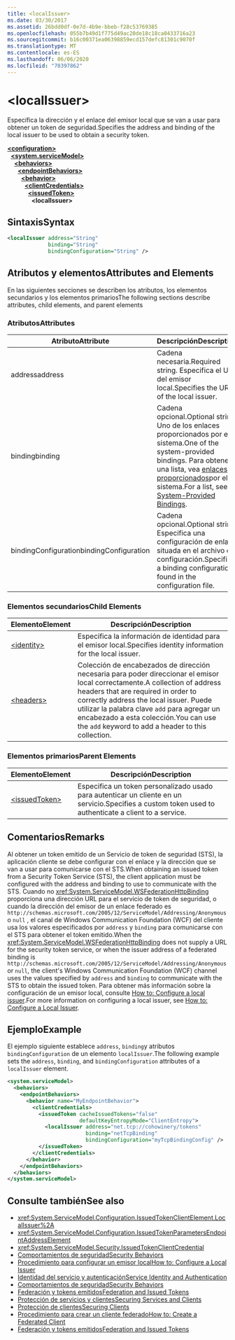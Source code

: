 ```yaml
---
title: <localIssuer>
ms.date: 03/30/2017
ms.assetid: 26bdd0df-0e7d-4b9e-bbeb-f28c53769385
ms.openlocfilehash: 055b7b49d1f775d49ac20de18c18ca0433716a23
ms.sourcegitcommit: b16c00371ea06398859ecd157defc81301c9070f
ms.translationtype: MT
ms.contentlocale: es-ES
ms.lasthandoff: 06/06/2020
ms.locfileid: "70397862"
---
```

# \<localIssuer>
<span data-ttu-id="33c66-101">Especifica la dirección y el enlace del emisor local que se van a usar para obtener un token de seguridad.</span><span class="sxs-lookup"><span data-stu-id="33c66-101">Specifies the address and binding of the local issuer to be used to obtain a security token.</span></span>  
  
[**\<configuration>**](../configuration-element.md)\
&nbsp;&nbsp;[**\<system.serviceModel>**](system-servicemodel.md)\
&nbsp;&nbsp;&nbsp;&nbsp;[**\<behaviors>**](behaviors.md)\
&nbsp;&nbsp;&nbsp;&nbsp;&nbsp;&nbsp;[**\<endpointBehaviors>**](endpointbehaviors.md)\
&nbsp;&nbsp;&nbsp;&nbsp;&nbsp;&nbsp;&nbsp;&nbsp;[**\<behavior>**](behavior-of-endpointbehaviors.md)\
&nbsp;&nbsp;&nbsp;&nbsp;&nbsp;&nbsp;&nbsp;&nbsp;&nbsp;&nbsp;[**\<clientCredentials>**](clientcredentials.md)\
&nbsp;&nbsp;&nbsp;&nbsp;&nbsp;&nbsp;&nbsp;&nbsp;&nbsp;&nbsp;&nbsp;&nbsp;[**\<issuedToken>**](issuedtoken.md)\
&nbsp;&nbsp;&nbsp;&nbsp;&nbsp;&nbsp;&nbsp;&nbsp;&nbsp;&nbsp;&nbsp;&nbsp;&nbsp;&nbsp;**\<localIssuer>**  
  
## <a name="syntax"></a><span data-ttu-id="33c66-102">Sintaxis</span><span class="sxs-lookup"><span data-stu-id="33c66-102">Syntax</span></span>  
  
```xml  
<localIssuer address="String"
             binding="String"
             bindingConfiguration="String" />
```  
  
## <a name="attributes-and-elements"></a><span data-ttu-id="33c66-103">Atributos y elementos</span><span class="sxs-lookup"><span data-stu-id="33c66-103">Attributes and Elements</span></span>  
 <span data-ttu-id="33c66-104">En las siguientes secciones se describen los atributos, los elementos secundarios y los elementos primarios</span><span class="sxs-lookup"><span data-stu-id="33c66-104">The following sections describe attributes, child elements, and parent elements</span></span>  
  
### <a name="attributes"></a><span data-ttu-id="33c66-105">Atributos</span><span class="sxs-lookup"><span data-stu-id="33c66-105">Attributes</span></span>  
  
|<span data-ttu-id="33c66-106">Atributo</span><span class="sxs-lookup"><span data-stu-id="33c66-106">Attribute</span></span>|<span data-ttu-id="33c66-107">Descripción</span><span class="sxs-lookup"><span data-stu-id="33c66-107">Description</span></span>|  
|---------------|-----------------|  
|<span data-ttu-id="33c66-108">address</span><span class="sxs-lookup"><span data-stu-id="33c66-108">address</span></span>|<span data-ttu-id="33c66-109">Cadena necesaria.</span><span class="sxs-lookup"><span data-stu-id="33c66-109">Required string.</span></span> <span data-ttu-id="33c66-110">Especifica el URI del emisor local.</span><span class="sxs-lookup"><span data-stu-id="33c66-110">Specifies the URI of the local issuer.</span></span>|  
|<span data-ttu-id="33c66-111">binding</span><span class="sxs-lookup"><span data-stu-id="33c66-111">binding</span></span>|<span data-ttu-id="33c66-112">Cadena opcional.</span><span class="sxs-lookup"><span data-stu-id="33c66-112">Optional string.</span></span> <span data-ttu-id="33c66-113">Uno de los enlaces proporcionados por el sistema.</span><span class="sxs-lookup"><span data-stu-id="33c66-113">One of the system-provided bindings.</span></span> <span data-ttu-id="33c66-114">Para obtener una lista, vea [enlaces proporcionados](../../../wcf/system-provided-bindings.md)por el sistema.</span><span class="sxs-lookup"><span data-stu-id="33c66-114">For a list, see [System-Provided Bindings](../../../wcf/system-provided-bindings.md).</span></span>|  
|<span data-ttu-id="33c66-115">bindingConfiguration</span><span class="sxs-lookup"><span data-stu-id="33c66-115">bindingConfiguration</span></span>|<span data-ttu-id="33c66-116">Cadena opcional.</span><span class="sxs-lookup"><span data-stu-id="33c66-116">Optional string.</span></span> <span data-ttu-id="33c66-117">Especifica una configuración de enlace situada en el archivo de configuración.</span><span class="sxs-lookup"><span data-stu-id="33c66-117">Specifies a binding configuration found in the configuration file.</span></span>|  
  
### <a name="child-elements"></a><span data-ttu-id="33c66-118">Elementos secundarios</span><span class="sxs-lookup"><span data-stu-id="33c66-118">Child Elements</span></span>  
  
|<span data-ttu-id="33c66-119">Elemento</span><span class="sxs-lookup"><span data-stu-id="33c66-119">Element</span></span>|<span data-ttu-id="33c66-120">Descripción</span><span class="sxs-lookup"><span data-stu-id="33c66-120">Description</span></span>|  
|-------------|-----------------|  
|[\<identity>](identity.md)|<span data-ttu-id="33c66-121">Especifica la información de identidad para el emisor local.</span><span class="sxs-lookup"><span data-stu-id="33c66-121">Specifies identity information for the local issuer.</span></span>|  
|[\<headers>](headers-element.md)|<span data-ttu-id="33c66-122">Colección de encabezados de dirección necesaria para poder direccionar el emisor local correctamente.</span><span class="sxs-lookup"><span data-stu-id="33c66-122">A collection of address headers that are required in order to correctly address the local issuer.</span></span> <span data-ttu-id="33c66-123">Puede utilizar la palabra clave `add` para agregar un encabezado a esta colección.</span><span class="sxs-lookup"><span data-stu-id="33c66-123">You can use the `add` keyword to add a header to this collection.</span></span>|  
  
### <a name="parent-elements"></a><span data-ttu-id="33c66-124">Elementos primarios</span><span class="sxs-lookup"><span data-stu-id="33c66-124">Parent Elements</span></span>  
  
|<span data-ttu-id="33c66-125">Elemento</span><span class="sxs-lookup"><span data-stu-id="33c66-125">Element</span></span>|<span data-ttu-id="33c66-126">Descripción</span><span class="sxs-lookup"><span data-stu-id="33c66-126">Description</span></span>|  
|-------------|-----------------|  
|[\<issuedToken>](issuedtoken.md)|<span data-ttu-id="33c66-127">Especifica un token personalizado usado para autenticar un cliente en un servicio.</span><span class="sxs-lookup"><span data-stu-id="33c66-127">Specifies a custom token used to authenticate a client to a service.</span></span>|  
  
## <a name="remarks"></a><span data-ttu-id="33c66-128">Comentarios</span><span class="sxs-lookup"><span data-stu-id="33c66-128">Remarks</span></span>  
 <span data-ttu-id="33c66-129">Al obtener un token emitido de un Servicio de token de seguridad  (STS), la aplicación cliente se debe configurar con el enlace y la dirección que se van a usar para comunicarse con el STS.</span><span class="sxs-lookup"><span data-stu-id="33c66-129">When obtaining an issued token from a Security Token Service (STS), the client application must be configured with the address and binding to use to communicate with the STS.</span></span> <span data-ttu-id="33c66-130">Cuando no <xref:System.ServiceModel.WSFederationHttpBinding> proporciona una dirección URL para el servicio de token de seguridad, o cuando la dirección del emisor de un enlace federado es `http://schemas.microsoft.com/2005/12/ServiceModel/Addressing/Anonymous` o `null` , el canal de Windows Communication Foundation (WCF) del cliente usa los valores especificados por `address` y `binding` para comunicarse con el STS para obtener el token emitido.</span><span class="sxs-lookup"><span data-stu-id="33c66-130">When the <xref:System.ServiceModel.WSFederationHttpBinding> does not supply a URL for the security token service, or when the issuer address of a federated binding is `http://schemas.microsoft.com/2005/12/ServiceModel/Addressing/Anonymous` or `null`, the client's Windows Communication Foundation (WCF) channel uses the values specified by `address` and `binding` to communicate with the STS to obtain the issued token.</span></span> <span data-ttu-id="33c66-131">Para obtener más información sobre la configuración de un emisor local, consulte [How to: Configure a local issuer](../../../wcf/feature-details/how-to-configure-a-local-issuer.md).</span><span class="sxs-lookup"><span data-stu-id="33c66-131">For more information on configuring a local issuer, see [How to: Configure a Local Issuer](../../../wcf/feature-details/how-to-configure-a-local-issuer.md).</span></span>  
  
## <a name="example"></a><span data-ttu-id="33c66-132">Ejemplo</span><span class="sxs-lookup"><span data-stu-id="33c66-132">Example</span></span>  
 <span data-ttu-id="33c66-133">El ejemplo siguiente establece `address`, `binding`y atributos `bindingConfiguration` de un elemento `localIssuer`.</span><span class="sxs-lookup"><span data-stu-id="33c66-133">The following example sets the `address`, `binding`, and `bindingConfiguration` attributes of a `localIssuer` element.</span></span>  
  
```xml  
<system.serviceModel>
  <behaviors>
    <endpointBehaviors>
      <behavior name="MyEndpointBehavior">
        <clientCredentials>
          <issuedToken cacheIssuedTokens="false"
                       defaultKeyEntropyMode="ClientEntropy">
            <localIssuer address="net.tcp://cohowinery/tokens"
                         binding="netTcpBinding"
                         bindingConfiguration="myTcpBindingConfig" />
          </issuedToken>
        </clientCredentials>
      </behavior>
    </endpointBehaviors>
  </behaviors>
</system.serviceModel>
```  
  
## <a name="see-also"></a><span data-ttu-id="33c66-134">Consulte también</span><span class="sxs-lookup"><span data-stu-id="33c66-134">See also</span></span>

- <xref:System.ServiceModel.Configuration.IssuedTokenClientElement.LocalIssuer%2A>
- <xref:System.ServiceModel.Configuration.IssuedTokenParametersEndpointAddressElement>
- <xref:System.ServiceModel.Security.IssuedTokenClientCredential>
- [<span data-ttu-id="33c66-135">Comportamientos de seguridad</span><span class="sxs-lookup"><span data-stu-id="33c66-135">Security Behaviors</span></span>](../../../wcf/feature-details/security-behaviors-in-wcf.md)
- [<span data-ttu-id="33c66-136">Procedimiento para configurar un emisor local</span><span class="sxs-lookup"><span data-stu-id="33c66-136">How to: Configure a Local Issuer</span></span>](../../../wcf/feature-details/how-to-configure-a-local-issuer.md)
- [<span data-ttu-id="33c66-137">Identidad del servicio y autenticación</span><span class="sxs-lookup"><span data-stu-id="33c66-137">Service Identity and Authentication</span></span>](../../../wcf/feature-details/service-identity-and-authentication.md)
- [<span data-ttu-id="33c66-138">Comportamientos de seguridad</span><span class="sxs-lookup"><span data-stu-id="33c66-138">Security Behaviors</span></span>](../../../wcf/feature-details/security-behaviors-in-wcf.md)
- [<span data-ttu-id="33c66-139">Federación y tokens emitidos</span><span class="sxs-lookup"><span data-stu-id="33c66-139">Federation and Issued Tokens</span></span>](../../../wcf/feature-details/federation-and-issued-tokens.md)
- [<span data-ttu-id="33c66-140">Protección de servicios y clientes</span><span class="sxs-lookup"><span data-stu-id="33c66-140">Securing Services and Clients</span></span>](../../../wcf/feature-details/securing-services-and-clients.md)
- [<span data-ttu-id="33c66-141">Protección de clientes</span><span class="sxs-lookup"><span data-stu-id="33c66-141">Securing Clients</span></span>](../../../wcf/securing-clients.md)
- [<span data-ttu-id="33c66-142">Procedimiento para crear un cliente federado</span><span class="sxs-lookup"><span data-stu-id="33c66-142">How to: Create a Federated Client</span></span>](../../../wcf/feature-details/how-to-create-a-federated-client.md)
- [<span data-ttu-id="33c66-143">Federación y tokens emitidos</span><span class="sxs-lookup"><span data-stu-id="33c66-143">Federation and Issued Tokens</span></span>](../../../wcf/feature-details/federation-and-issued-tokens.md)
